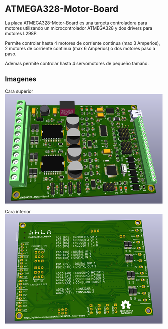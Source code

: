 # ATMEGA328-Motor-Board
La placa ATMEGA328-Motor-Board es una targeta controladora para motores utilizando un microcontrolador ATMEGA328 y dos drivers para motores L298P.

Permite controlar hasta 4 motores de corriente continua (max 3 Amperios), 2 motores de corriente continua (max 6 Amperios) o dos motores paso a paso.

Ademas permite controlar hasta 4 servomotores de pequeño tamaño.


## Imagenes
Cara superior
![Cara superior](/imagenes/cara_superior.png)


Cara inferior
![Cara inferior](/imagenes/cara_inferior.png)
